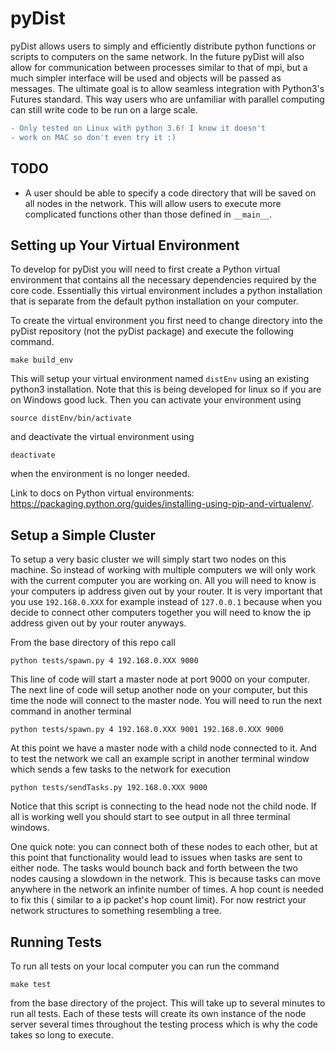 # pyDist
pyDist allows users to simply and efficiently
distribute python functions or scripts to computers on the
same network. In the future pyDist will also allow for
communication between processes similar to that of mpi, but
a much simpler interface will be used and objects will be
passed as messages. The ultimate goal is to allow seamless 
integration with Python3's Futures standard. This way users
who are unfamiliar with parallel computing can still write
code to be run on a large scale.

```diff
- Only tested on Linux with python 3.6! I know it doesn't
- work on MAC so don't even try it :)
``` 

## TODO
* A user should be able to specify a code directory that will be
saved on all nodes in the network. This will allow users to execute
more complicated functions other than those defined in `__main__`.

## Setting up Your Virtual Environment
To develop for pyDist you will need to first create a Python virtual
environment that contains all the necessary dependencies required by
the core code. Essentially this virtual environment includes a
python installation that is separate from the default python 
installation on your computer.

To create the virtual environment you first need to
change directory into the pyDist repository (not the pyDist package)
and execute the following command.
```
make build_env
```
This will setup your virtual environment named `distEnv` using an
existing python3 installation. Note that this is being developed 
for linux so if you are on Windows good luck. Then you can activate 
your environment using
```
source distEnv/bin/activate
```
and deactivate the virtual environment using
```
deactivate
```
when the environment is no longer needed. 

Link to docs on Python virtual environments: 
<https://packaging.python.org/guides/installing-using-pip-and-virtualenv/>.

## Setup a Simple Cluster
To setup a very basic cluster we will simply start two nodes on
this machine. So instead of working with multiple computers we 
will only work with the current computer you are working on. All you
will need to know is your computers ip address given out by your 
router. It is very important that you use `192.168.0.XXX` for example
instead of `127.0.0.1` because when you decide to connect other computers
together you will need to know the ip address given out by your
router anyways. 

From the base directory of this repo call
```
python tests/spawn.py 4 192.168.0.XXX 9000
```
This line of code will start a master node at port 9000 on your computer.
The next line of code will setup another node on your computer, but
this time the node will connect to the master node. You will need to 
run the next command in another terminal
```
python tests/spawn.py 4 192.168.0.XXX 9001 192.168.0.XXX 9000
```
At this point we have a master node with a child node connected to it. 
And to test the network we call an example script in another terminal window
which sends a few tasks to the network for execution
```
python tests/sendTasks.py 192.168.0.XXX 9000
```
Notice that this script is connecting to the head node not the child
node. If all is working well you should start to see output in all 
three terminal windows.

One quick note: you can connect both of these nodes to each other, but
at this point that functionality would lead to issues when tasks are sent
to either node. The tasks would bounch back and forth between the two nodes
causing a slowdown in the network. This is because tasks can move anywhere in
the network an infinite number of times. A hop count is needed to fix this (
similar to a ip packet's hop count limit). For now restrict your network
structures to something resembling a tree.


## Running Tests
To run all tests on your local computer you can run the command
```
make test
```
from the base directory of the project. This will take up to 
several minutes to run all tests. Each of these tests will create
its own instance of the node server several times throughout the 
testing process which is why the code takes so long to execute.
